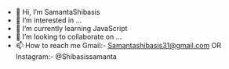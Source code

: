 - 👋 Hi, I’m SamantaShibasis
- 👀 I’m interested in ...
- 🌱 I’m currently learning JavaScript
- 💞️ I’m looking to collaborate on ...
- 📫 How to reach me Gmail:- Samantashibasis31@gmail.com OR Instagram:- @Shibasissamanta

<!---
SamantaShibasis/SamantaShibasis is a ✨ special ✨ repository because its `README.md` (this file) appears on your GitHub profile.
You can click the Preview link to take a look at your changes.
--->
